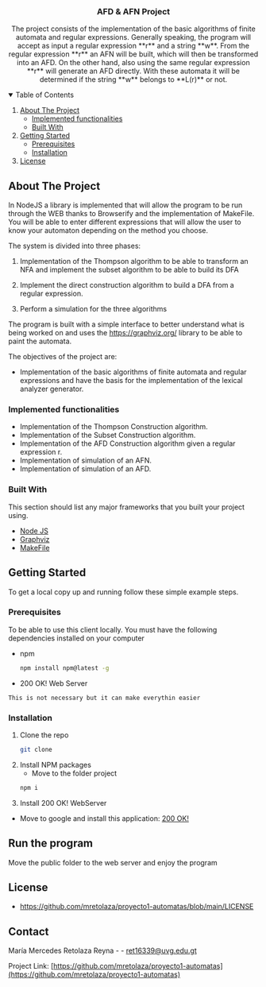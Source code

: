 
<!-- PROJECT LOGO -->
<br />
<p align="center">
  <h3 align="center">AFD & AFN Project</h3>

  <p align="center">
The project consists of the implementation of the basic algorithms of finite automata and regular expressions. Generally speaking, the program will accept as input a regular expression **r** and a string **w**. From the regular expression **r** an AFN will be built, which will then be transformed into an AFD. On the other hand, also using the same regular expression **r** will generate an AFD directly. With these automata it will be determined if the string **w** belongs to **L(r)** or not.
    <br />
  </p>
</p>

<!-- TABLE OF CONTENTS -->
<details open="open">
  <summary>Table of Contents</summary>
  <ol>
    <li>
      <a href="#about-the-project">About The Project</a>
      <ul>
        <li><a href="#implemented-functionalities">Implemented functionalities</a></li>
        <li><a href="#built-with">Built With</a></li>
      </ul>
    </li>
    <li>
      <a href="#getting-started">Getting Started</a>
      <ul>
        <li><a href="#prerequisites">Prerequisites</a></li>
        <li><a href="#installation">Installation</a></li>
      </ul>
    </li>
    <li><a href="#license">License</a></li>
  </ol>
</details>



<!-- ABOUT THE PROJECT -->
## About The Project


In NodeJS a library is implemented that will allow the program to be run through the WEB thanks to Browserify and the implementation of MakeFile. You will be able to enter different expressions that will allow the user to know your automaton depending on the method you choose.

The system is divided into three phases:

1. Implementation of the Thompson algorithm to be able to transform an NFA and implement the subset algorithm to be able to build its DFA

2. Implement the direct construction algorithm to build a DFA from a regular expression.

3. Perform a simulation for the three algorithms

The program is built with a simple interface to better understand what is being worked on and uses the https://graphviz.org/ library to be able to paint the automata. 


The objectives of the project are:

  * Implementation of the basic algorithms of finite automata and regular expressions and have the basis for the implementation of the lexical analyzer generator.
 
### Implemented functionalities

  * Implementation of the Thompson Construction algorithm.
  * Implementation of the Subset Construction algorithm.
  * Implementation of the AFD Construction algorithm given a regular expression r.
  * Implementation of simulation of an AFN.
  * Implementation of simulation of an AFD.


### Built With

This section should list any major frameworks that you built your project using. 
* [Node JS](https://nodejs.org/en/)
* [Graphviz](https://graphviz.org/)
* [MakeFile](https://makefiletutorial.com/)

<!-- GETTING STARTED -->
## Getting Started

To get a local copy up and running follow these simple example steps.

### Prerequisites

To be able to use this client locally. You must have the following dependencies installed on your computer

* npm
  ```sh
  npm install npm@latest -g
  ```
* 200 OK! Web Server 
 ```
 This is not necessary but it can make everythin easier
  ```

### Installation

1. Clone the repo
   ```sh
   git clone 
   ```
2. Install NPM packages
   * Move to the folder project 
   ```sh
   npm i
   ```
3. Install 200 OK! WebServer   
  * Move to google and install this application: [200 OK!](https://chrome.google.com/webstore/detail/web-server-for-chrome/ofhbbkphhbklhfoeikjpcbhemlocgigb?hl=en)
 

## Run the program 

Move the public folder to the web server and enjoy the program

<!-- LICENSE -->
## License

- https://github.com/mretolaza/proyecto1-automatas/blob/main/LICENSE


<!-- CONTACT -->
## Contact

María Mercedes Retolaza Reyna - - ret16339@uvg.edu.gt

Project Link: [https://github.com/mretolaza/proyecto1-automatas](https://github.com/mretolaza/proyecto1-automatas)

